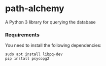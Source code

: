 # path-alchemy

A Python 3 library for querying the database

### Requirements

You need to install the following dependencies:

    sudo apt install libpq-dev
    pip install psycopg2

